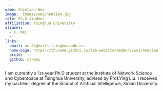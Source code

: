 ```yaml
---
name: Chentian Wei
image:  images/weichentian.jpg
role: Ph.D student
affiliation: Tsinghua University
aliases:
  - C. Wei
  - 
links:
  email: wct24@mails.tsinghua.edu.cn
  home-page: https://thuname.github.io/lab-website/members/weichentian.html
  orcid: 
  github: ct-wei
---
```


I am currently a 1st-year Ph.D student at the Institute of Network Science and Cyberspace at Tsinghua University, advised by Prof.Ying Liu. I received my bachelor degree at the School of Artificial Intelligence, Xidian University.
